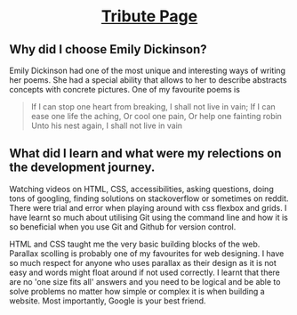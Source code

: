 <h1 align="center">
<a href="Emily_Dickinson_Tribute.html">
Tribute Page </a> </h1>

## Why did I choose Emily Dickinson?

Emily Dickinson had one of the most unique and interesting ways of writing her poems. She had a special ability that allows to her to describe abstracts concepts with concrete pictures.  One of my favourite poems is 

> If I can stop one heart from breaking,
I shall not live in vain;
If I can ease one life the aching,
Or cool one pain,
Or help one fainting robin
Unto his nest again,
I shall not live in vain

## What did I learn and what were my relections on the development journey.

Watching videos on HTML, CSS, accessibilities, asking questions, doing tons of googling, finding solutions on stackoverflow or sometimes on reddit. There were trial and error when playing around with css flexbox and grids. I have learnt so much about utilising Git using the command line and how it is so beneficial when you use Git and Github for version control. 

HTML and CSS taught me the very basic building blocks of the web. Parallax scolling is probably one of my favourites for web designing. I have so much respect for anyone who uses parallax as their design as it is not easy and words might float around if not used correctly. I learnt that there are no 'one size fits all' answers and you need to be logical and be able to solve problems no matter how simple or complex it is when building a website. Most importantly, Google is your best friend. 





